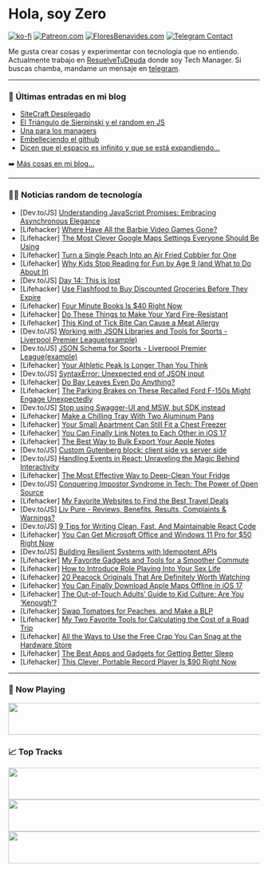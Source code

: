 # Hola, soy Zero

[![ko-fi](https://ko-fi.com/img/githubbutton_sm.svg)](https://ko-fi.com/J3J4N0LUK)
[![Patreon.com](https://img.shields.io/endpoint.svg?url=https%3A%2F%2Fshieldsio-patreon.vercel.app%2Fapi%3Fusername%3Dzerodragon%26type%3Dpatrons&style=for-the-badge)](https://patreon.com/zerodragon)
[![FloresBenavides.com](https://img.shields.io/website?down_message=oops&label=MiBlog&style=for-the-badge&up_message=online&url=https%3A%2F%2Ffloresbenavides.com)](https://floresbenavides.com)
[![Telegram Contact](https://img.shields.io/badge/escr%C3%ADbeme-ZeroDragon-%2326A5E4?style=for-the-badge&logo=telegram)](https://t.me/zerodragon)

Me gusta crear cosas y experimentar con tecnología que no entiendo.
Actualmente trabajo en [ResuelveTuDeuda](http://github.com/resuelve) donde soy Tech Manager.
Si buscas chamba, mandame un mensaje en [telegram](https://t.me/zerodragon).

---

### 📕 Últimas entradas en mi blog
<!-- BLOG-POST-LIST:START -->
- [SiteCraft Desplegado](https://floresbenavides.com/sitecraft-desplegado/)
- [El Triángulo de Sierpinski y el random en JS](https://floresbenavides.com/el-triangulo-de-sierpinski-y-el-random-en-js/)
- [Una para los managers](https://floresbenavides.com/una-para-los-managers/)
- [Embelleciendo el github](https://floresbenavides.com/embelleciendo-el-github/)
- [Dicen que el espacio es infinito y que se está expandiendo…](https://floresbenavides.com/dicen-que-el-espacio-es-infinito-y-que-se-esta-expandiendo/)
<!-- BLOG-POST-LIST:END -->

➡️ [Más cosas en mi blog...](https://floresbenavides.com)

---

### 👨‍💻 Noticias random de tecnología
<!-- TECH-POSTS:START -->
- [Dev.to/JS] [Understanding JavaScript Promises: Embracing Asynchronous Elegance](https://dev.to/leandro_nnz/understanding-javascript-promises-embracing-asynchronous-elegance-25h3)
- [Lifehacker] [Where Have All the Barbie Video Games Gone?](https://lifehacker.com/where-have-all-the-barbie-video-games-gone-1850688080)
- [Lifehacker] [The Most Clever Google Maps Settings Everyone Should Be Using](https://lifehacker.com/the-most-clever-google-maps-settings-everyone-should-be-1850682153)
- [Lifehacker] [Turn a Single Peach Into an Air Fried Cobbler for One](https://lifehacker.com/turn-a-single-peach-into-an-air-fried-cobbler-for-one-1850687959)
- [Lifehacker] [Why Kids Stop Reading for Fun by Age 9 &lpar;and What to Do About It&rpar;](https://lifehacker.com/why-kids-stop-reading-for-fun-by-age-9-and-what-to-do-1833554143)
- [Dev.to/JS] [Day 14: This is lost](https://dev.to/dhrn/day-14-situation-this-is-lost-4k3g)
- [Lifehacker] [Use Flashfood to Buy Discounted Groceries Before They Expire](https://lifehacker.com/use-flashfood-to-buy-discounted-groceries-before-they-e-1850687424)
- [Lifehacker] [Four Minute Books Is $40 Right Now](https://lifehacker.com/four-minute-books-is-40-right-now-1850675624)
- [Lifehacker] [Do These Things to Make Your Yard Fire-Resistant](https://lifehacker.com/do-these-things-to-make-your-yard-fire-resistant-1850685319)
- [Lifehacker] [This Kind of Tick Bite Can Cause a Meat Allergy](https://lifehacker.com/what-to-know-about-the-tick-that-can-make-you-allergic-1848982558)
- [Dev.to/JS] [Working with JSON Libraries and Tools for Sports - Liverpool Premier League&lpar;example&rpar;](https://dev.to/jacknorman235/working-with-json-libraries-and-tools-for-sports-liverpool-premier-leagueexample-3ali)
- [Dev.to/JS] [JSON Schema for Sports - Liverpool Premier League&lpar;example&rpar;](https://dev.to/jacknorman235/json-schema-for-sports-liverpool-premier-leagueexample-25d6)
- [Lifehacker] [Your Athletic Peak Is Longer Than You Think](https://lifehacker.com/your-athletic-peak-is-longer-than-you-think-1850686971)
- [Dev.to/JS] [SyntaxError: Unexpected end of JSON input](https://dev.to/jizhang80/syntaxerror-unexpected-end-of-json-input-4f3p)
- [Lifehacker] [Do Bay Leaves Even Do Anything?](https://lifehacker.com/do-bay-leaves-even-do-anything-1793275685)
- [Lifehacker] [The Parking Brakes on These Recalled Ford F-150s Might Engage Unexpectedly](https://lifehacker.com/the-parking-brakes-on-these-recalled-ford-f-150s-might-1850686708)
- [Dev.to/JS] [Stop using Swagger-UI and MSW, but SDK instead](https://dev.to/samchon/stop-using-swagger-ui-and-msw-but-sdk-instead-412b)
- [Lifehacker] [Make a Chilling Tray With Two Aluminum Pans](https://lifehacker.com/make-a-chilling-tray-with-two-aluminum-pans-1850684265)
- [Lifehacker] [Your Small Apartment Can Still Fit a Chest Freezer](https://lifehacker.com/your-apartment-needs-a-chest-freezer-1826933762)
- [Lifehacker] [You Can Finally Link Notes to Each Other in iOS 17](https://lifehacker.com/you-can-finally-link-notes-to-each-other-in-ios-17-1850685424)
- [Lifehacker] [The Best Way to Bulk Export Your Apple Notes](https://lifehacker.com/the-best-way-to-bulk-export-your-apple-notes-1850685680)
- [Dev.to/JS] [Custom Gutenberg block: client side vs server side](https://dev.to/maiobarbero/flickering-screen-with-dark-mode-in-astro-4g8o)
- [Dev.to/JS] [Handling Events in React: Unraveling the Magic Behind Interactivity](https://dev.to/msubhro_mukherjee/handling-events-in-react-unraveling-the-magic-behind-interactivity-2b6e)
- [Lifehacker] [The Most Effective Way to Deep-Clean Your Fridge](https://lifehacker.com/de-stink-your-fridge-for-good-with-this-deep-cleaning-r-1786969699)
- [Dev.to/JS] [Conquering Impostor Syndrome in Tech: The Power of Open Source](https://dev.to/chinwenma/conquering-impostor-syndrome-in-tech-the-power-of-open-source-1ac7)
- [Lifehacker] [My Favorite Websites to Find the Best Travel Deals](https://lifehacker.com/my-favorite-websites-to-find-the-best-travel-deals-1850684316)
- [Dev.to/JS] [Liv Pure - Reviews, Benefits, Results, Complaints &amp; Warnings?](https://dev.to/pure_liv72975/liv-pure-reviews-benefits-results-complaints-warnings-45np)
- [Dev.to/JS] [9 Tips for Writing Clean, Fast, And Maintainable React Code](https://dev.to/blackhorse0101/9-tips-for-writing-clean-fast-and-maintainable-react-code-59ng)
- [Lifehacker] [You Can Get Microsoft Office and Windows 11 Pro for $50 Right Now](https://lifehacker.com/you-can-get-microsoft-office-and-windows-11-pro-for-50-1850675710)
- [Dev.to/JS] [Building Resilient Systems with Idempotent APIs](https://dev.to/karishmashukla/building-resilient-systems-with-idempotent-apis-5e5p)
- [Lifehacker] [My Favorite Gadgets and Tools for a Smoother Commute](https://lifehacker.com/my-favorite-gadgets-and-tools-for-a-smoother-commute-1850683554)
- [Lifehacker] [How to Introduce Role Playing Into Your Sex Life](https://lifehacker.com/how-to-introduce-role-playing-into-your-sex-life-1850684587)
- [Lifehacker] [20 Peacock Originals That Are Definitely Worth Watching](https://lifehacker.com/12-peacock-originals-that-are-definitely-worth-watching-1847731247)
- [Lifehacker] [You Can Finally Download Apple Maps Offline in iOS 17](https://lifehacker.com/you-can-finally-download-apple-maps-offline-in-ios-17-1850685430)
- [Lifehacker] [The Out-of-Touch Adults’ Guide to Kid Culture: Are You ‘Kenough’?](https://lifehacker.com/the-out-of-touch-adults-guide-to-kid-culture-are-you-1850684769)
- [Lifehacker] [Swap Tomatoes for Peaches, and Make a BLP](https://lifehacker.com/swap-tomatoes-for-peaches-and-make-a-blp-1850684519)
- [Lifehacker] [My Two Favorite Tools for Calculating the Cost of a Road Trip](https://lifehacker.com/my-two-favorite-tools-for-calculating-the-cost-of-a-roa-1850683670)
- [Lifehacker] [All the Ways to Use the Free Crap You Can Snag at the Hardware Store](https://lifehacker.com/all-the-ways-to-use-the-free-crap-you-can-snag-at-the-h-1850682859)
- [Lifehacker] [The Best Apps and Gadgets for Getting Better Sleep](https://lifehacker.com/use-these-apps-and-gadgets-to-get-better-sleep-1848076010)
- [Lifehacker] [This Clever, Portable Record Player Is $90 Right Now](https://lifehacker.com/this-clever-portable-record-player-is-90-right-now-1850672379)<!-- TECH-POSTS:END -->

---

### 🎵 Now Playing
<a href="https://spotify-now-playing-dun.vercel.app/now-playing?open"><img src="https://spotify-now-playing-dun.vercel.app/now-playing" width="540" height="64"></a>

### 📈 Top Tracks
<a href="https://spotify-now-playing-dun.vercel.app/top-tracks?i=1&open"><img src="https://spotify-now-playing-dun.vercel.app/top-tracks?i=1" width="540" height="64"></a>
<a href="https://spotify-now-playing-dun.vercel.app/top-tracks?i=2&open"><img src="https://spotify-now-playing-dun.vercel.app/top-tracks?i=2" width="540" height="64"></a>
<a href="https://spotify-now-playing-dun.vercel.app/top-tracks?i=3&open"><img src="https://spotify-now-playing-dun.vercel.app/top-tracks?i=3" width="540" height="64"></a>
